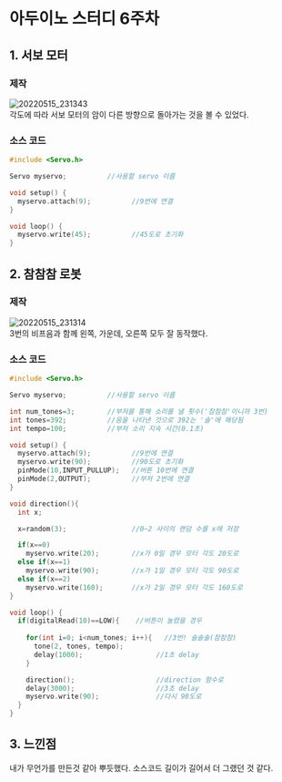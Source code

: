 # 아두이노 스터디 6주차

## 1. 서보 모터
### 제작
![20220515_231343](https://user-images.githubusercontent.com/101804119/168477519-42c76ae1-782a-4f10-855e-265730dd0b68.gif)   
각도에 따라 서보 모터의 암이 다른 방향으로 돌아가는 것을 볼 수 있었다.
### 소스 코드
```c
#include <Servo.h>

Servo myservo;          //사용할 servo 이름

void setup() {
  myservo.attach(9);          //9번에 연결
}

void loop() {
  myservo.write(45);          //45도로 초기화
}
```

## 2. 참참참 로봇
### 제작
![20220515_231314](https://user-images.githubusercontent.com/101804119/168477464-010da990-1683-4c7b-8c19-b2d99b0efdee.gif)   
3번의 비프음과 함께 왼쪽, 가운데, 오른쪽 모두 잘 동작했다.
### 소스 코드
```c
#include <Servo.h>

Servo myservo;          //사용할 servo 이름

int num_tones=3;        //부저를 통해 소리를 낼 횟수('참참참'이니까 3번)
int tones=392;          //음을 나타낸 것으로 392는 '솔'에 해당됨
int tempo=100;          //부저 소리 지속 시간(0.1초)

void setup() {
  myservo.attach(9);          //9번에 연결
  myservo.write(90);          //90도로 초기화
  pinMode(10,INPUT_PULLUP);   //버튼 10번에 연결
  pinMode(2,OUTPUT);          //부저 2번에 연결
}

void direction(){
  int x;

  x=random(3);                //0~2 사이의 랜덤 수를 x에 저장

  if(x==0)
    myservo.write(20);        //x가 0일 경우 모터 각도 20도로
  else if(x==1)
    myservo.write(90);        //x가 1일 경우 모터 각도 90도로
  else if(x==2)
    myservo.write(160);       //x가 2일 경우 모터 각도 160도로
}

void loop() {
  if(digitalRead(10)==LOW){    //버튼이 눌렸을 경우
    
    for(int i=0; i<num_tones; i++){   //3번! 솔솔솔(참참참)
      tone(2, tones, tempo);
      delay(1000);                  //1초 delay
    }

    direction();                    //direction 함수로
    delay(3000);                    //3초 delay
    myservo.write(90);              //다시 90도로
  }
}
```

## 3. 느낀점
내가 무언가를 만든것 같아 뿌듯했다. 소스코드 길이가 길어서 더 그랬던 것 같다.
